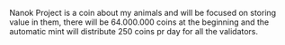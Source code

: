 Nanok Project is a coin about my animals and will be focused on storing value in them, there will be 64.000.000 coins at the beginning and the automatic mint will distribute 250 coins pr day for all the validators.
